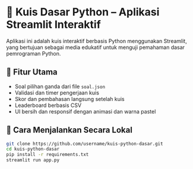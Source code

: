 # 🧠 Kuis Dasar Python – Aplikasi Streamlit Interaktif

Aplikasi ini adalah kuis interaktif berbasis Python menggunakan Streamlit, yang bertujuan sebagai media edukatif untuk menguji pemahaman dasar pemrograman Python.

## 🎯 Fitur Utama
- Soal pilihan ganda dari file `soal.json`
- Validasi dan timer pengerjaan kuis
- Skor dan pembahasan langsung setelah kuis
- Leaderboard berbasis CSV
- UI bersih dan responsif dengan animasi dan warna pastel

## 🚀 Cara Menjalankan Secara Lokal

```bash
git clone https://github.com/username/kuis-python-dasar.git
cd kuis-python-dasar
pip install -r requirements.txt
streamlit run app.py

